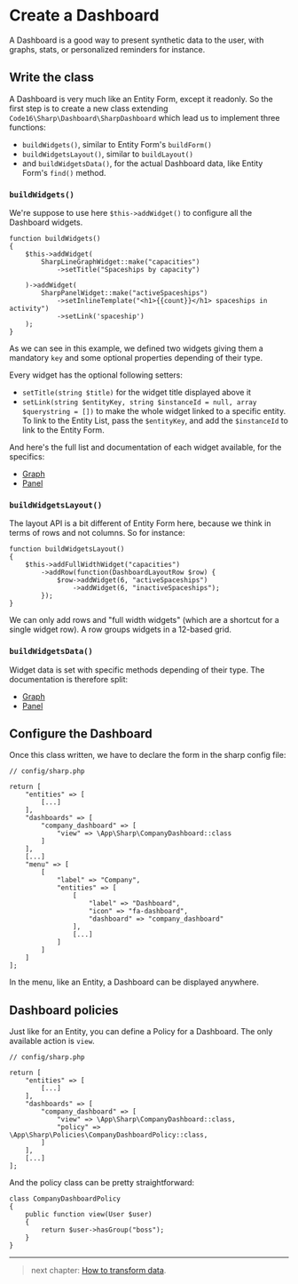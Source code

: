 # Create a Dashboard

A Dashboard is a good way to present synthetic data to the user, with graphs, stats, or personalized reminders for instance.

## Write the class

A Dashboard is very much like an Entity Form, except it readonly. So the first step is to create a new class extending `Code16\Sharp\Dashboard\SharpDashboard` which lead us to implement three functions:

- `buildWidgets()`, similar to Entity Form's `buildForm()`
- `buildWidgetsLayout()`, similar to `buildLayout()`
- and `buildWidgetsData()`, for the actual Dashboard data, like Entity Form's `find()` method.

### `buildWidgets()`

We're suppose to use here `$this->addWidget()` to configure all the Dashboard widgets.

    function buildWidgets()
    {
        $this->addWidget(
            SharpLineGraphWidget::make("capacities")
                ->setTitle("Spaceships by capacity")

        )->addWidget(
            SharpPanelWidget::make("activeSpaceships")
                ->setInlineTemplate("<h1>{{count}}</h1> spaceships in activity")
                ->setLink('spaceship')
        );
    }

As we can see in this example, we defined two widgets giving them a mandatory `key` and some optional properties depending of their type. 

Every widget has the optional following setters:

- `setTitle(string $title)` for the widget title displayed above it
- `setLink(string $entityKey, string $instanceId = null, array $querystring = [])` to make the whole widget linked to a specific entity. To link to the Entity List, pass the `$entityKey`, and add the `$instanceId` to link to the Entity Form.

And here's the full list and documentation of each widget available, for the specifics:

- [Graph](dashboard-widgets/graph.md)
- [Panel](dashboard-widgets/panel.md)

### `buildWidgetsLayout()`

The layout API is a bit different of Entity Form here, because we think in terms of rows and not columns. So for instance:

    function buildWidgetsLayout()
    {
        $this->addFullWidthWidget("capacities")
            ->addRow(function(DashboardLayoutRow $row) {
                $row->addWidget(6, "activeSpaceships")
                    ->addWidget(6, "inactiveSpaceships");
            });
    }

We can only add rows and "full width widgets" (which are a shortcut for a single widget row). A row groups widgets in a 12-based grid.

### `buildWidgetsData()`

Widget data is set with specific methods depending of their type. The documentation is therefore split:

- [Graph](dashboard-widgets/graph.md)
- [Panel](dashboard-widgets/panel.md)

## Configure the Dashboard

Once this class written, we have to declare the form in the sharp config file:

    // config/sharp.php
    
    return [
        "entities" => [
            [...]
        ],
        "dashboards" => [
            "company_dashboard" => [
                "view" => \App\Sharp\CompanyDashboard::class
            ]
        ],
        [...]
        "menu" => [
            [
                "label" => "Company",
                "entities" => [
                    [
                        "label" => "Dashboard",
                        "icon" => "fa-dashboard",
                        "dashboard" => "company_dashboard"
                    ],
                    [...]
                ]
            ]
        ]
    ];

In the menu, like an Entity, a Dashboard can be displayed anywhere.  

## Dashboard policies

Just like for an Entity, you can define a Policy for a Dashboard. The only available action is `view`.

    // config/sharp.php
    
    return [
        "entities" => [
            [...]
        ],
        "dashboards" => [
            "company_dashboard" => [
                "view" => \App\Sharp\CompanyDashboard::class,
                "policy" => \App\Sharp\Policies\CompanyDashboardPolicy::class,
            ]
        ],
        [...]
    ];

And the policy class can be pretty straightforward:

    class CompanyDashboardPolicy
    {
        public function view(User $user)
        {
            return $user->hasGroup("boss");
        }
    }

---

> next chapter: [How to transform data](how-to-transform-data.md).